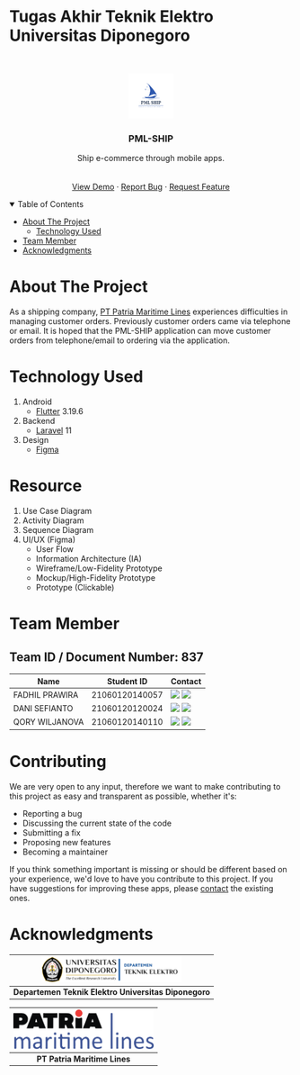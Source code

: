 # Tugas Akhir Teknik Elektro Universitas Diponegoro
<!-- PROJECT LOGO -->
<br>
<p align="center">
  <a href="https://github.com/danisefianto/PML-SHIP">
    <img src="assets-readme/pml-ship.png" alt="Logo" width="80" height="80">
  </a>

  <h3 align="center">PML-SHIP</h3>

  <p align="center">
    Ship e-commerce through mobile apps.
    <br>
    <a href="https://github.com/danisefianto/PML-SHIP">
    <br>
    <br>
    <a href="https://github.com/danisefianto/PML-SHIP">View Demo</a>
    ·
    <a href="https://github.com/danisefianto/PML-SHIP/issues">Report Bug</a>
    ·
    <a href="https://github.com/danisefianto/PML-SHIP/issues">Request Feature</a>
  </p>
</p>

<!-- TABLE OF CONTENTS -->
<details open="open">
  <summary>Table of Contents</summary>
  <ul>
    <li>
      <a href="#about-the-project">About The Project</a>
      <ul>
        <li><a href="#technology-used">Technology Used</a></li>
      </ul>
    </li>
    </li>
    <li><a href="#team-member">Team Member</a></li>
    <li><a href="#acknowledgments">Acknowledgments</a></li>
  </ul>
</details>

# About The Project
As a shipping company, [PT Patria Maritime Lines](https://pml.co.id/) experiences difficulties in managing customer orders. Previously customer orders came via telephone or email. It is hoped that the PML-SHIP application can move customer orders from telephone/email to ordering via the application.

# Technology Used
1. Android
    - [Flutter](https://flutter.dev/) 3.19.6
2. Backend
    - [Laravel](https://laravel.com/) 11
3. Design
    - [Figma](https://www.figma.com/)

# Resource
1. Use Case Diagram
2. Activity Diagram
3. Sequence Diagram
4. UI/UX (Figma)
    - User Flow
    - Information Architecture (IA)
    - Wireframe/Low-Fidelity Prototype
    - Mockup/High-Fidelity Prototype
    - Prototype (Clickable)

# Team Member
## Team ID / Document Number: 837
| Name | Student ID | Contact |
| --- | --- | --- |
| FADHIL PRAWIRA | 21060120140057 | <a href="https://www.linkedin.com/in/fadhilprawira/"><img src="https://img.shields.io/badge/LinkedIn-0077B5?style=for-the-badge&logo=linkedin&logoColor=white" /></a> <a href="https://github.com/FadhilPrawira/"><img src="https://img.shields.io/badge/GitHub-100000?style=for-the-badge&logo=github&logoColor=white" /></a> |
| DANI SEFIANTO | 21060120120024 | <a href="https://www.linkedin.com/in/dani-sefianto-b0164a159/"><img src="https://img.shields.io/badge/LinkedIn-0077B5?style=for-the-badge&logo=linkedin&logoColor=white" /></a> <a href="https://github.com/danisefianto/"><img src="https://img.shields.io/badge/GitHub-100000?style=for-the-badge&logo=github&logoColor=white" /></a> |
| QORY WILJANOVA | 21060120140110 | <a href="https://www.linkedin.com/in/qory-wiljanova-427a9915a/"><img src="https://img.shields.io/badge/LinkedIn-0077B5?style=for-the-badge&logo=linkedin&logoColor=white" /></a> <a href="https://github.com/qorywljnv/"><img src="https://img.shields.io/badge/GitHub-100000?style=for-the-badge&logo=github&logoColor=white" /></a> |

<!-- reference https://github.com/alexandresanlim/Badges4-README.md-Profile -->

# Contributing
We are very open to any input, therefore we want to make contributing to this project as easy and transparent as possible, whether it's:

- Reporting a bug
- Discussing the current state of the code
- Submitting a fix
- Proposing new features
- Becoming a maintainer

If you think something important is missing or should be different based on your experience, we'd love to have you contribute to this project. If you have suggestions for improving these apps, please [contact](https://github.com/danisefianto/PML-SHIP#team-member) the existing ones.

# Acknowledgments
|<img src="assets-readme/teknik-elektro-undip.png" alt="Departemen Teknik Elektro Universitas Diponegoro" width="250px">|
|:--:|
|**Departemen Teknik Elektro Universitas Diponegoro**|

|<img src="assets-readme/patria-logo.png" alt="PT Patria Maritime Lines" width="250px">|
|:--:|
|**PT Patria Maritime Lines**|